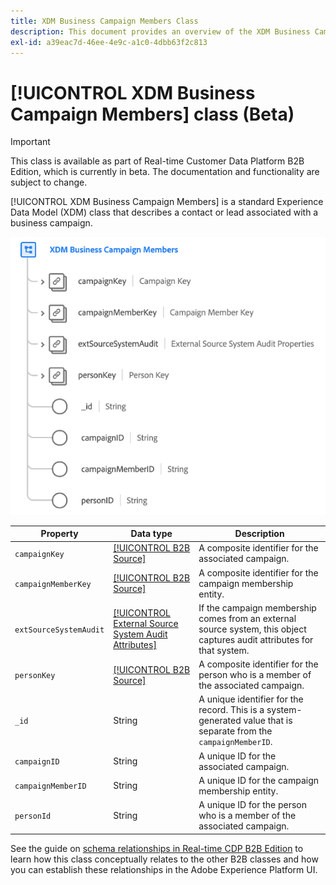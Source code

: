 ```yaml
---
title: XDM Business Campaign Members Class
description: This document provides an overview of the XDM Business Campaign Members class in Experience Data Model (XDM).
exl-id: a39eac7d-46ee-4e9c-a1c0-4dbb63f2c813
---
```

# [!UICONTROL XDM Business Campaign Members] class (Beta)

>[!IMPORTANT]
>
>This class is available as part of Real-time Customer Data Platform B2B Edition, which is currently in beta. The documentation and functionality are subject to change.

[!UICONTROL XDM Business Campaign Members] is a standard Experience Data Model (XDM) class that describes a contact or lead associated with a business campaign.

![](../../images/classes/b2b/business-campaign-members.png)

| Property | Data type |  Description |
| --- | --- | --- |
| `campaignKey` | [[!UICONTROL B2B Source]](../../data-types/b2b-source.md) | A composite identifier for the associated campaign. |
| `campaignMemberKey` | [[!UICONTROL B2B Source]](../../data-types/b2b-source.md) | A composite identifier for the campaign membership entity. |
| `extSourceSystemAudit` | [[!UICONTROL External Source System Audit Attributes]](../../data-types/external-source-system-audit-attributes.md) | If the campaign membership comes from an external source system, this object captures audit attributes for that system. |
| `personKey` | [[!UICONTROL B2B Source]](../../data-types/b2b-source.md) | A composite identifier for the person who is a member of the associated campaign. |
| `_id` | String  | A unique identifier for the record. This is a system-generated value that is separate from the `campaignMemberID`. |
| `campaignID` | String  | A unique ID for the associated campaign. |
| `campaignMemberID` | String  | A unique ID for the campaign membership entity. |
| `personId` | String  | A unique ID for the person who is a member of the associated campaign. |

See the guide on [schema relationships in Real-time CDP B2B Edition](../../tutorials/relationship-b2b.md) to learn how this class conceptually relates to the other B2B classes and how you can establish these relationships in the Adobe Experience Platform UI.
